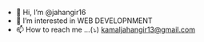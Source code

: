 - 👋 Hi, I’m @jahangir16
- 👀 I’m interested in WEB DEVELOPNMENT
- 📫 How to reach me ...(⤵️)
kamaljahangir13@gmail.com

<!---
jahangir16/jahangir16 is a ✨ special ✨ repository because its `README.md` (this file) appears on your GitHub profile.
You can click the Preview link to take a look at your changes.
--->
